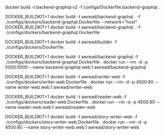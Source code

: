docker build -t backend-graphql:v2 -f configs/Dockerfile.backend-graphql .

DOCKER_BUILDKIT=1 docker build -t awread/backend-graphql . -f ./configs/dockers/backend-graphql.Dockerfile --network="host"
DOCKER_BUILDKIT=1 docker build -t awread/backend-graphql . -f ./configs/dockers/backend-graphql.Dockerfile

DOCKER_BUILDKIT=1 docker build -t awread/builder -f ./configs/dockers/Dockerfile .

DOCKER_BUILDKIT=1 docker build -t awread/backend-graphql -f ./configs/dockers/backend-graphql.Dockerfile .
docker run --rm -d -p 5000:5000 --name backend-graphql.web.1 awread/backend-graphql

DOCKER_BUILDKIT=1 docker build -t awread/writer-web -f ./configs/dockers/writer-web.Dockerfile .
docker run --rm -d -p 4500:80 --name writer-web.web.1 awread/writer-web

DOCKER_BUILDKIT=1 docker build -t awread/reader-web -f ./configs/dockers/reader-web.Dockerfile .
docker run --rm -d -p 4500:80 --name reader-web.web.1 awread/reader-web

DOCKER_BUILDKIT=1 docker build -t awread/story-writer-web -f ./configs/dockers/story-writer-web.Dockerfile .
docker run --rm -d -p 4500:80 --name story-writer-web.web.1 awread/story-writer-web
